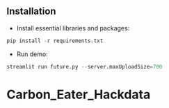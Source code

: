 ## Installation

* Install essential libraries and packages:
```python
pip install -r requirements.txt
```

* Run demo:
```python
streamlit run future.py --server.maxUploadSize=700
```
# Carbon_Eater_Hackdata
